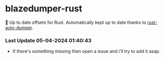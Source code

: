 # blazedumper-rust

🚀 Up to date offsets for Rust. Automatically kept up to date thanks to [rust-auto-dumper](https://github.com/Akandesh/rust-auto-dumper).


### Last Update 05-04-2024 01:40:43
- If there's something missing then open a issue and i'll try to add it asap.